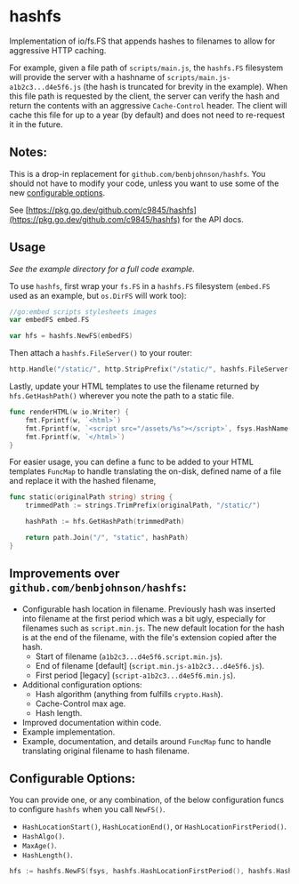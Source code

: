 hashfs
======

Implementation of io/fs.FS that appends hashes to filenames to allow for aggressive HTTP caching.

For example, given a file path of `scripts/main.js`, the `hashfs.FS` filesystem will provide the server with a hashname of `scripts/main.js-a1b2c3...d4e5f6.js` (the hash is truncated for brevity in the example). When this file path is requested by the client, the server can verify the hash and return the contents with an aggressive `Cache-Control` header. The client will cache this file for up to a year (by default) and does not need to re-request it in the future.


## Notes:

This is a drop-in replacement for `github.com/benbjohnson/hashfs`. You should not have to modify your code, unless you want to use some of the new [configurable options](#configurable-options).

See [https://pkg.go.dev/github.com/c9845/hashfs](https://pkg.go.dev/github.com/c9845/hashfs) for the API docs.


## Usage

*See the example directory for a full code example.*

To use `hashfs`, first wrap your `fs.FS` in a `hashfs.FS` filesystem (`embed.FS` used as an example, but `os.DirFS` will work too):

``` go
//go:embed scripts stylesheets images
var embedFS embed.FS

var hfs = hashfs.NewFS(embedFS)
```

Then attach a `hashfs.FileServer()` to your router:

``` go
http.Handle("/static/", http.StripPrefix("/static/", hashfs.FileServer(hfs)))
```

Lastly, update your HTML templates to use the filename returned by `hfs.GetHashPath()` wherever you note the path to a static file.

``` go
func renderHTML(w io.Writer) {
	fmt.Fprintf(w, `<html>`)
	fmt.Fprintf(w, `<script src="/assets/%s"></script>`, fsys.HashName("scripts/main.js"))
	fmt.Fprintf(w, `</html>`)
}
```

For easier usage, you can define a func to be added to your HTML templates `FuncMap` to handle translating the on-disk, defined name of a file and replace it with the hashed filename,

``` go 
func static(originalPath string) string {
	trimmedPath := strings.TrimPrefix(originalPath, "/static/")

	hashPath := hfs.GetHashPath(trimmedPath)

	return path.Join("/", "static", hashPath)
}
```


## Improvements over `github.com/benbjohnson/hashfs`:

- Configurable hash location in filename. Previously hash was inserted into filename at the first period which was a bit ugly, especially for filenames such as `script.min.js`. The new default location for the hash is at the end of the filename, with the file's extension copied after the hash.
	- Start of filename (`a1b2c3...d4e5f6.script.min.js`).
	- End of filename [default] (`script.min.js-a1b2c3...d4e5f6.js`).
	- First period [legacy] (`script-a1b2c3...d4e5f6.min.js`).
- Additional configuration options: 
	- Hash algorithm (anything from fulfills `crypto.Hash`).
	- Cache-Control max age.
	- Hash length.
- Improved documentation within code.
- Example implementation.
- Example, documentation, and details around `FuncMap` func to handle translating original filename to hash filename.


## Configurable Options:

You can provide one, or any combination, of the below configuration funcs to configure `hashfs` when you call `NewFS()`.

- `HashLocationStart()`, `HashLocationEnd()`, or `HashLocationFirstPeriod()`.
- `HashAlgo()`.
- `MaxAge()`.
- `HashLength()`.

```go
hfs := hashfs.NewFS(fsys, hashfs.HashLocationFirstPeriod(), hashfs.HashAlgo(crypto.MD5), hashfs.MaxAge(time.Duration(1 * time.Hour), hashfs.HashLength(10))
```
